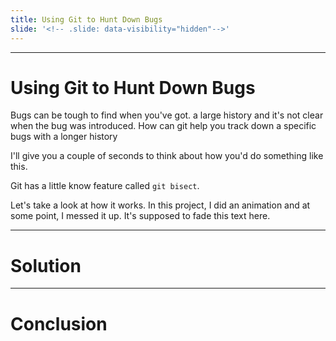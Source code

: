 ```yaml
---
title: Using Git to Hunt Down Bugs
slide: '<!-- .slide: data-visibility="hidden"-->'
---
```


<!-- .slide: data-state="layout-title" class="bg-dark"-->

---

# Using Git to Hunt Down Bugs
Bugs can be tough to find when you've got. a large history and it's not clear when the bug was introduced. How can git help you track down a specific bugs with a longer history

I'll give you a couple of seconds to think about how you'd do something like this.


Git has a little know feature called `git bisect`.

Let's take a look at how it works. In this project, I did an animation and at some point, I messed it up. It's supposed to fade this text here.

---
# Solution


---
# Conclusion

